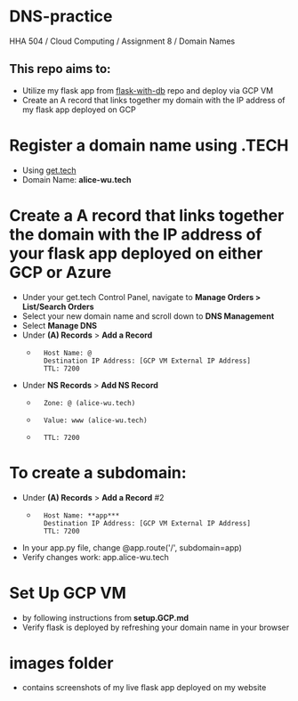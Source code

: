# DNS-practice
HHA 504 / Cloud Computing / Assignment 8 / Domain Names


## This repo aims to:
- Utilize my flask app from [flask-with-db](https://github.com/alicewu1/flask-with-db) repo and deploy via GCP VM
- Create an A record that links together my domain with the IP address of my flask app deployed on GCP



# Register a domain name using .TECH
- Using [get.tech](https://get.tech/github-student-developer-pack) 
- Domain Name: **alice-wu.tech**

# Create a A record that links together the domain with the IP address of your flask app deployed on either GCP or Azure 
- Under your get.tech Control Panel, navigate to **Manage Orders > List/Search Orders**
- Select your new domain name and scroll down to **DNS Management**
- Select **Manage DNS**
- Under **(A) Records** > **Add a Record**
    -       Host Name: @
            Destination IP Address: [GCP VM External IP Address]
            TTL: 7200
- Under **NS Records** > **Add NS Record**
    -       Zone: @ (alice-wu.tech)
    -       Value: www (alice-wu.tech)
    -       TTL: 7200
           
# To create a subdomain:
- Under **(A) Records** > **Add a Record** #2
    -       Host Name: **app***
            Destination IP Address: [GCP VM External IP Address]
            TTL: 7200
- In your app.py file, change @app.route('/', subdomain=app)
- Verify changes work: app.alice-wu.tech

# Set Up GCP VM 
- by following instructions from **setup.GCP.md** 
- Verify flask is deployed by refreshing your domain name in your browser


# **images** folder
- contains screenshots of my live flask app deployed on my website